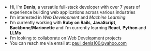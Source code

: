 - Hi, I’m **Denis**, a versatile full-stack developer with over 7 years of experience building web applications across various industries
- I’m interested in *Web Development* and *Machine Learning*
- I’m currently working with **Ruby on Rails**, **JavaScript**, **Backbone/Marionette** and I'm currently learning **React**, **Python** and **LLMs**
- I’m looking to collaborate on Web Development projects
- You can reach me via email at: paul_denis100@yahoo.com

<!---
Denis-Paul/Denis-Paul is a ✨ special ✨ repository because its `README.md` (this file) appears on your GitHub profile.
You can click the Preview link to take a look at your changes.
--->
